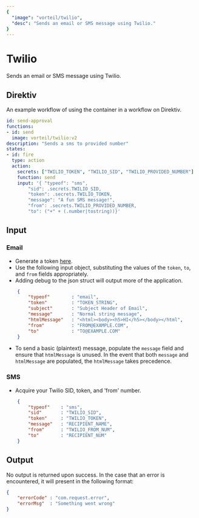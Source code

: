 ```yaml
---
{
  "image": "vorteil/twilio",
  "desc": "Sends an email or SMS message using Twilio."
}
---
```


# Twilio
Sends an email or SMS message using Twilio.

## Direktiv
An example workflow of using the container in a workflow on Direktiv.


```yaml
id: send-approval
functions:
- id: send
  image: vorteil/twilio:v2
description: "Sends a sms to provided number" 
states:
- id: fire
  type: action
  action:
    secrets: ["TWILIO_TOKEN", "TWILIO_SID", "TWILIO_PROVIDED_NUMBER"]
    function: send
    input: '{ "typeof": "sms",
        "sid": .secrets.TWILIO_SID,
        "token": .secrets.TWILIO_TOKEN,
        "message": "A fun SMS message!",
        "from": .secrets.TWILIO_PROVIDED_NUMBER,
        "to": ("+" + (.number|tostring))}'
```

## Input

### Email

- Generate a token [here](https://app.sendgrid.com/settings/api_keys).
- Use the following input object, substituting the values of the `token`, `to`, and `from` fields appropriately.
- Adding debug to the json struct will output more of the application.
```json
    {
        "typeof"        : "email",
        "token"         : "TOKEN_STRING",
        "subject"       : "Subject Header of Email",
        "message"       : "Normal string message",
        "htmlMessage"   : "<html><body><h5>HI</h5></body></html",
        "from"          : "FROM@EXAMPLE.COM",
        "to"            : "TO@EXAMPLE.COM"   
    }
```

- To send a basic (plaintext) message, populate the `message` field and ensure that `htmlMessage` is unused. In the event that both `message` and `htmlMessage` are populated, the `htmlMessage` takes precedence. 

### SMS

- Acquire your Twilio SID, token, and 'from' number.

```json
    {
        "typeof"    : "sms",
        "sid"       : "TWILIO_SID",
        "token"     : "TWILIO_TOKEN",
        "message"   : "RECIPIENT_NAME",
        "from"      : "TWILIO_FROM_NUM",
        "to"        : "RECIPIENT_NUM"
    }
```

## Output

No output is returned upon success.
In the case that an error is encountered, it will present in the following format:

```json
{
    "errorCode" : "com.request.error",
    "errorMsg"  : "Something went wrong"
}
```